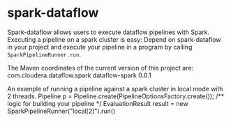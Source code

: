 spark-dataflow
==============
Spark-dataflow allows users to execute dataflow pipelines with Spark. Executing a pipeline on a spark cluster is easy: Depend on spark-dataflow in your project
and execute your pipeline in a program by calling `SparkPipelineRunner.run`.

The Maven coordinates of the current version of this project are:
    <groupId>com.cloudera.dataflow.spark</groupId>
    <artifactId>dataflow-spark</artifactId>
    <version>0.0.1</version>

An example of running a pipeline against a spark cluster in local mode with 2
threads.
    Pipeline p = Pipeline.create(PipelineOptionsFactory.create());
    /** logic for building your pipeline */
    EvaluationResult result = new SparkPipelineRunner("local[2]").run()



